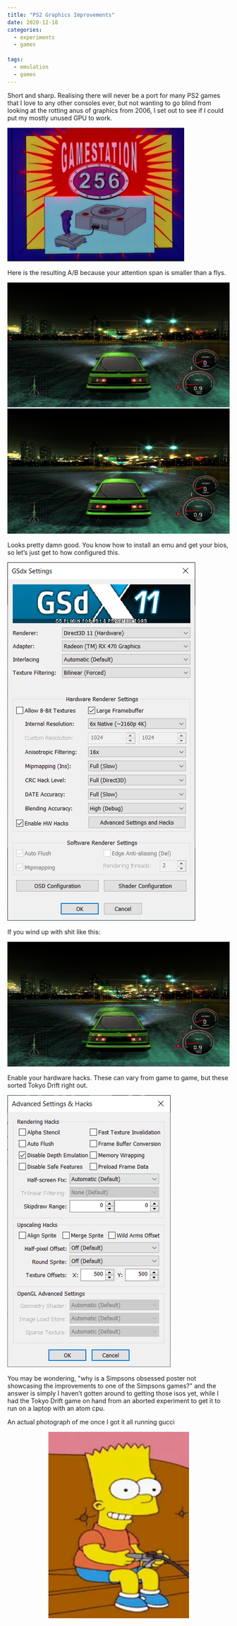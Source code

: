 ```yaml
---
title: "PS2 Graphics Improvements"
date: 2020-12-18
categories:
  - experiments
  - games
  
tags:
  - emulation
  - games
---
```


Short and sharp. Realising there will never be a port for many PS2 games that I love to any other consoles ever, but not wanting to go blind from looking at the rotting anus of graphics from 2006, I set out to see if I could put my mostly unused GPU to work.

![gamestation](/assets/images/ps2/gamestation.png)

Here is the resulting A/B because your attention span is smaller than a flys.

![A](/assets/images/ps2/A.png)
![B](/assets/images/ps2/B.png)

Looks pretty damn good. You know how to install an emu and get your bios, so let’s just get to how configured this.

![config](/assets/images/ps2/config.png)

If you wind up with shit like this:

![ghost](/assets/images/ps2/ghost.png)

Enable your hardware hacks. These can vary from game to game, but these sorted Tokyo Drift right out.

![hwh](/assets/images/ps2/hw_hacks.png)

You may be wondering, "why is a Simpsons obsessed poster not showcasing the improvements to one of the Simpsons games?" and the answer is simply I haven’t gotten around to getting those isos yet, while I had the Tokyo Drift game on hand from an aborted experiment to get it to run on a laptop with an atom cpu.

An actual photograph of me once I got it all running gucci
<p align="center">
  <img src="/assets/images/ps2/fun.png" />
</p>




